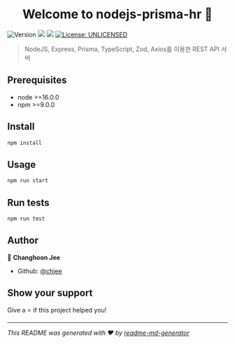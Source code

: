 <h1 align="center">Welcome to nodejs-prisma-hr 👋</h1>
<p>
  <img alt="Version" src="https://img.shields.io/badge/version-1.0.0-blue.svg?cacheSeconds=2592000" />
  <img src="https://img.shields.io/badge/node-%3E%3D16.0.0-blue.svg" />
  <img src="https://img.shields.io/badge/npm-%3E%3D9.0.0-blue.svg" />
  <a href="#" target="_blank">
    <img alt="License: UNLICENSED" src="https://img.shields.io/badge/License-UNLICENSED-yellow.svg" />
  </a>
</p>

> NodeJS, Express, Prisma, TypeScript, Zod, Axios를 이용한 REST API 서버

## Prerequisites

- node >=16.0.0
- npm >=9.0.0

## Install

```sh
npm install
```

## Usage

```sh
npm run start
```

## Run tests

```sh
npm run test
```

## Author

👤 **Changhoon Jee**

* Github: [@chjee](https://github.com/chjee)

## Show your support

Give a ⭐️ if this project helped you!

***
_This README was generated with ❤️ by [readme-md-generator](https://github.com/kefranabg/readme-md-generator)_